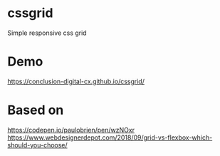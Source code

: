 # cssgrid
Simple responsive css grid

# Demo
https://conclusion-digital-cx.github.io/cssgrid/



# Based on
https://codepen.io/paulobrien/pen/wzNOxr
https://www.webdesignerdepot.com/2018/09/grid-vs-flexbox-which-should-you-choose/